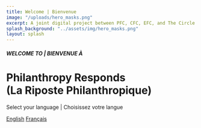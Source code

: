 ```yaml
---
title: Welcome | Bienvenue
image: "/uploads/hero_masks.png"
excerpt: A joint digital project between PFC, CFC, EFC, and The Circle.
splash_background: "../assets/img/hero_masks.png"
layout: splash
---
```


##### WELCOME TO | BIENVENUE À
# Philanthropy Responds<br/>(La Riposte Philanthropique)

<p>Select your language | Choisissez votre langue</p>

<a class="button--transparent" href="{{ site.baseurl }}en/">English</a>
<a class="button--transparent" href="{{ site.baseurl }}fr/">Français</a>